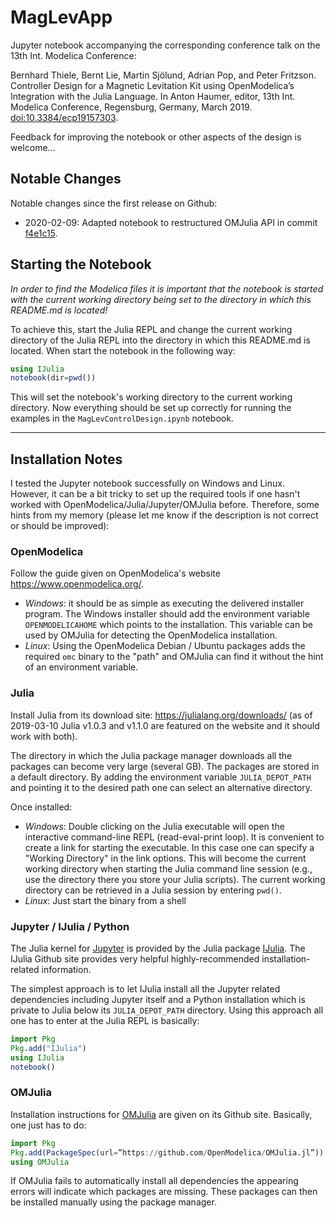 # MagLevApp

Jupyter notebook accompanying the corresponding conference talk on the 13th Int. Modelica Conference:

Bernhard Thiele, Bernt Lie, Martin Sjölund, Adrian Pop, and Peter Fritzson. Controller Design for a Magnetic Levitation Kit using OpenModelica’s Integration with the Julia Language. In Anton Haumer, editor, 13th Int. Modelica Conference, Regensburg, Germany, March 2019. [doi:10.3384/ecp19157303](https://www.doi.org/10.3384/ecp19157303).

Feedback for improving the notebook or other aspects of the design is welcome...

## Notable Changes

Notable changes since the first release on Github:

- 2020-02-09: Adapted notebook to restructured OMJulia API in commit [f4e1c15](https://github.com/bernhard-thiele/MagLevApp/commit/f4e1c152415cd24ddf9831fc41adc67a0f43dfdc).


## Starting the Notebook

*In order to find the Modelica files it is important that the notebook is started with the current working directory being set to the directory in which this README.md is located!*

To achieve this, start the Julia REPL and change the current working directory of the Julia REPL into the directory in which this README.md is located. When start the notebook in the following way:

```julia
using IJulia
notebook(dir=pwd())
```
This will set the notebook's working directory to the current working directory. Now everything should be set up correctly for running the examples in the `MagLevControlDesign.ipynb` notebook.

---------

## Installation Notes

I tested the Jupyter notebook successfully on Windows and Linux. However, it can be a bit tricky to set up the required tools if one hasn't worked with OpenModelica/Julia/Jupyter/OMJulia before. Therefore, some hints from my memory (please let me know if the description is not correct or should be improved):

### OpenModelica

Follow the guide given on OpenModelica's website https://www.openmodelica.org/.

- _Windows_: it should be as simple as executing the delivered installer program. The Windows installer should add the environment variable `OPENMODELICAHOME` which points to the installation. This variable can be used by OMJulia for detecting the OpenModelica installation.
- _Linux_: Using the OpenModelica Debian / Ubuntu packages adds the required `omc` binary to the "path" and OMJulia can find it without the hint of an environment variable.

### Julia

Install Julia from its download site: https://julialang.org/downloads/ (as of 2019-03-10 Julia v1.0.3 and v1.1.0 are featured on the website and it should work with both).

The directory in which the Julia package manager downloads all the packages can become very large (several GB). The packages are stored in a default directory. By adding the environment variable `JULIA_DEPOT_PATH` and pointing it to the desired path one can select an alternative directory.

Once installed:

- _Windows_: Double clicking on the Julia executable will open the interactive command-line REPL (read-eval-print loop). It is convenient to create a link for starting the executable. In this case one can specify a "Working Directory" in the link options. This will become the current working directory when starting the Julia command line session (e.g., use the directory there you store your Julia scripts). The current working directory can be retrieved in a Julia session by entering `pwd()`.
- _Linux_: Just start the binary from a shell

### Jupyter / IJulia / Python

The Julia kernel for [Jupyter](https://jupyter.org/) is provided by the Julia package [IJulia](https://github.com/JuliaLang/IJulia.jl). The IJulia Github site provides very helpful highly-recommended installation-related information.

The simplest approach is to let IJulia install all the Jupyter related dependencies including Jupyter itself and a Python installation which is private to Julia below its `JULIA_DEPOT_PATH` directory. Using this approach all one has to enter at the Julia REPL is basically:

```julia
import Pkg
Pkg.add("IJulia")
using IJulia
notebook()
```
### OMJulia

Installation instructions for [OMJulia](https://github.com/OpenModelica/OMJulia.jl) are given on its Github site. Basically, one just has to do:

```julia
import Pkg
Pkg.add(PackageSpec(url=”https://github.com/OpenModelica/OMJulia.jl”))
using OMJulia
```

If OMJulia fails to automatically install all dependencies the appearing errors will indicate which packages are missing. These packages can then be installed manually using the package manager.
